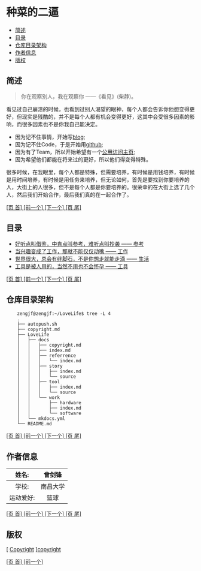 # 种菜的二逼

  * [简述][1]
  * [目录][2]
  * [仓库目录架构][3]
  * [作者信息][4]
  * [版权][5]

## 简述

>你在观察别人，我在观察你 ——《看见》(柴静)。

看见过自己崩溃的时候，也看到过别人渴望的眼神，每个人都会告诉你他想变得更好，但现实是残酷的，并不是每个人都有机会变得更好，这其中会受很多因素的影响，而很多因素也不是你我自己能决定。

  * 因为记不住事情，开始写[blog][blog];  
  * 因为记不住Code，于是开始用[github][github];  
  * 因为有了Team，所以开始希望有一个[公用访问主页][aplexos];  
  * 因为希望他们都能在将来过的更好，所以他们得变得特殊。

很多时候，在我眼里，每个人都是特殊，但需要培养，有时候是用钱培养，有时候是用时间培养，有时候是用任务来培养，但无论如何，首先是要找到你要培养的人，大街上的人很多，但不是每个人都是你要培养的。很荣幸的在大街上选了几个人，然后我们开始合作，最后我们真的在一起合作了。

[ [页 首] ][0] [ [前一个] ][0] [ [下一个] ][2] [ [页 尾] ][5]

## 目录

  * [好听点叫借鉴，中肯点叫参考，难听点叫抄袭 —— 参考][referrence]
  * [当兴趣变成了工作，那就不能仅仅动嘴 —— 工作][work]
  * [世界很大，总会有绊脚石，不是你想走就能走滴 —— 生活][story]
  * [工具是被人用的，当然不用也不会怀孕 —— 工具][tool]

[ [页 首] ][0] [ [前一个] ][1] [ [下一个] ][3] [ [页 尾] ][5]

## 仓库目录架构

```
    zengjf@zengjf:~/LoveLife$ tree -L 4
    .
    ├── autopush.sh
    ├── copyright.md
    ├── LoveLife
    │   ├── docs
    │   │   ├── copyright.md
    │   │   ├── index.md
    │   │   ├── referrence
    │   │   │   └── index.md
    │   │   ├── story
    │   │   │   ├── index.md
    │   │   │   └── source
    │   │   ├── tool
    │   │   │   ├── index.md
    │   │   │   └── source
    │   │   └── work
    │   │       ├── hardware
    │   │       ├── index.md
    │   │       └── software
    │   └── mkdocs.yml
    └── README.md
```

[ [页 首] ][0] [ [前一个] ][2] [ [下一个] ][4] [ [页 尾] ][5]

## 作者信息

|  姓名:      |  曾剑锋       | 
|:-----------:|:-------------:| 
|  学校:      |  南昌大学     |  
|  运动爱好:  |  篮球         |

[ [页 首] ][0] [ [前一个] ][3] [ [下一个] ][5] [ [页 尾] ][5]

## 版权

  [ [Copyright] ][copyright]

[ [页 首] ][0] [ [前一个] ][4] 

[0]: #user-content-种菜的二逼
[1]: #user-content-简述
[2]: #user-content-目录
[3]: #user-content-仓库目录架构
[4]: #user-content-作者信息
[5]: #user-content-版权

[blog]:       http://www.cnblogs.com/zengjfgit/ 
[github]:     https://github.com/AplexOS
[aplexos]:    https://www.aplexos.com

[referrence]: referrence/index.md
[work]:       work/index.md
[story]:      story/index.md
[tool]:       tool/index.md
[copyright]:  copyright.md



